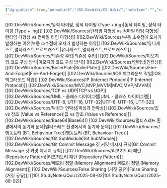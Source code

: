 ```yaml
---
{"dg-publish":true,"permalink":"/02.DevWiki/CS Wiki/","noteIcon":"","created":"2024-12-21T18:04:35.000+09:00","updated":"2025-08-03T23:39:04.000+09:00"}
---
```


[[02.DevWiki/Sources/동적 타이핑, 정적 타이핑 (Type + ing)\|동적 타이핑, 정적 타이핑 (Type + ing)]]
[[02.DevWiki/Sources/런타임 다형성 vs 컴파일 타임 다형성\|런타임 다형성 vs 컴파일 타임 다형성]]
[[02.DevWiki/Sources/부동 소수점에 오차가 발생하는 이유\|부동 소수점에 오차가 발생하는 이유]]
[[02.DevWiki/Sources/유니캐스트,멀티캐스트,브로드캐스트\|유니캐스트,멀티캐스트,브로드캐스트]]
[[02.DevWiki/Sources/의존성 주입\|의존성 주입]]
[[02.DevWiki/Sources/이모지의 코드 구성 방식\|이모지의 코드 구성 방식]]
[[02.DevWiki/Sources/인터닝\|인터닝]]
[[02.DevWiki/Sources/BoilerPlate\|BoilerPlate]]
[[02.DevWiki/Sources/Fire-And-Forget\|Fire-And-Forget]]
[[02.DevWiki/Sources/IOS 백그라운드 작업\|IOS 백그라운드 작업]]
[[02.DevWiki/Sources/IP (Internet Protocol)\|IP (Internet Protocol)]]
[[02.DevWiki/Sources/MVC,MVP,MVVM\|MVC,MVP,MVVM]]
[[02.DevWiki/Sources/TCP vs UDP\|TCP vs UDP]]
[[02.DevWiki/Sources/UML - 클래스 다이어그램\|UML - 클래스 다이어그램]]
[[02.DevWiki/Sources/UTF-8, UTF-16, UTF-32\|UTF-8, UTF-16, UTF-32]]
[[02.DevWiki/Sources/박싱과 언박싱\|박싱과 언박싱]]
[[02.DevWiki/Sources/값 vs 참조 (Value vs Reference)\|값 vs 참조 (Value vs Reference)]]
[[02.DevWiki/Sources/Base64\|Base64]]
[[02.DevWiki/Sources/멀티스레드 환경에서의 동기화 문제\|멀티스레드 환경에서의 동기화 문제]]
[[02.DevWiki/Sources/행동트리 (BT, Behaviour Tree)\|행동트리 (BT, Behaviour Tree)]]
[[02.DevWiki/Sources/Git SubModule\|Git SubModule]]
[[02.DevWiki/Sources/Git Commit Message 깃 커밋 메시지 규칙\|Git Commit Message 깃 커밋 메시지 규칙]]
[[02.DevWiki/Sources/리포지토리 패턴 (Repository Pattern)\|리포지토리 패턴 (Repository Pattern)]]
[[02.DevWiki/Sources/메모리 정렬 (Memory Alignment)\|메모리 정렬 (Memory Alignment)]]
[[02.DevWiki/Sources/False Sharing (거짓 공유)\|False Sharing (거짓 공유)]]
[[101.StudyNotes/Quiz/2025-08-02\|101.StudyNotes/Quiz/2025-08-02]]